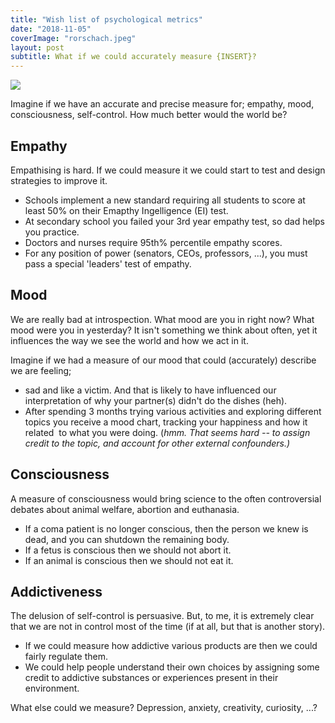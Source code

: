 ```yaml
---
title: "Wish list of psychological metrics"
date: "2018-11-05"
coverImage: "rorschach.jpeg"
layout: post
subtitle: What if we could accurately measure {INSERT}?
---
```


![]({{site.baseurl}}/assets/measuring-people/{{page.coverImage}})

Imagine if we have an accurate and precise measure for; empathy, mood, consciousness, self-control. How much better would the world be?

## Empathy

Empathising is hard. If we could measure it we could start to test and design strategies to improve it.

- Schools implement a new standard requiring all students to score at least 50% on their Emapthy Ingelligence (EI) test.
- At secondary school you failed your 3rd year empathy test, so dad helps you practice.
- Doctors and nurses require 95th% percentile empathy scores.
- For any position of power (senators, CEOs, professors, ...), you must pass a special 'leaders' test of empathy.

## Mood

We are really bad at introspection. What mood are you in right now? What mood were you in yesterday? It isn't something we think about often, yet it influences the way we see the world and how we act in it.

Imagine if we had a measure of our mood that could (accurately) describe we are feeling;

- sad and like a victim. And that is likely to have influenced our interpretation of why your partner(s) didn't do the dishes (heh).
- After spending 3 months trying various activities and exploring different topics you receive a mood chart, tracking your happiness and how it related  to what you were doing. (_hmm. That seems hard -- to assign credit to the topic, and account for other external confounders.)_

## Consciousness

A measure of consciousness would bring science to the often controversial debates about animal welfare, abortion and euthanasia.

- If a coma patient is no longer conscious, then the person we knew is dead, and you can shutdown the remaining body.
- If a fetus is conscious then we should not abort it.
- If an animal is conscious then we should not eat it.

## Addictiveness

The delusion of self-control is persuasive. But, to me, it is extremely clear that we are not in control most of the time (if at all, but that is another story).

- If we could measure how addictive various products are then we could fairly regulate them.
- We could help people understand their own choices by assigning some credit to addictive substances or experiences present in their environment.

What else could we measure? Depression, anxiety, creativity, curiosity, ...?

